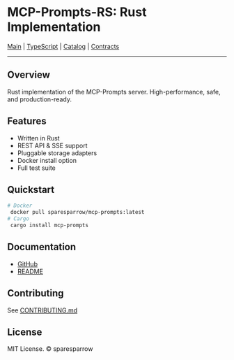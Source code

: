 # MCP-Prompts-RS: Rust Implementation

[Main](https://sparesparrow.github.io/mcp-prompts/) | [TypeScript](https://sparesparrow.github.io/mcp-prompts-ts/) | [Catalog](https://sparesparrow.github.io/mcp-prompts-catalog/) | [Contracts](https://sparesparrow.github.io/mcp-prompts-contracts/)

---

## Overview

Rust implementation of the MCP-Prompts server. High-performance, safe, and production-ready.

## Features
- Written in Rust
- REST API & SSE support
- Pluggable storage adapters
- Docker install option
- Full test suite

## Quickstart

```sh
# Docker
 docker pull sparesparrow/mcp-prompts:latest
# Cargo
 cargo install mcp-prompts
```

## Documentation
- [GitHub](https://github.com/sparesparrow/mcp-prompts-rs)
- [README](https://github.com/sparesparrow/mcp-prompts-rs#readme)

## Contributing
See [CONTRIBUTING.md](https://github.com/sparesparrow/mcp-prompts-rs/blob/main/CONTRIBUTING.md)

## License
MIT License. &copy; sparesparrow 